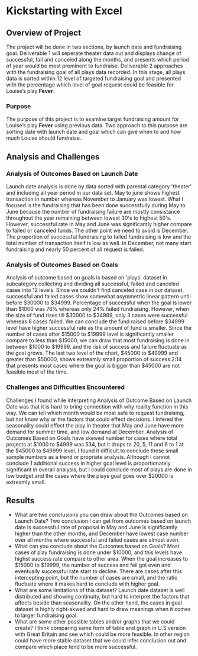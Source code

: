 # Kickstarting with Excel

## Overview of Project
The project will be done in two sections, by launch date and fundraising goal. Deliverable 1 will seperate theater data out and displays change of successful, fail and canceled along the months, and presents which period of year would be most prominent to fundraise. Deliverable 2 approaches with the fundraising goal of all plays data recorded. In this stage, all plays data is sorted within 12 level of targeted fundraising goal and presented with the percentage which level of goal request could be feasible for Louise’s play __Fever__.
### Purpose
The purpose of this project is to examine target fundraising amount for Louise’s play __Fever__ using previous data. Two approach to this purpose are sorting date with launch date and goal which can give when to and how much Louise should fundraise. 
## Analysis and Challenges

### Analysis of Outcomes Based on Launch Date
Launch date analysis is done by data sorted with parental category 'theater' and including all year period in our data set. May to june shows highest transaction in number whereas November to January was lowest. What I focused is the fundraising that has been done successfully during May to June because the number of fundraising failure are mostly consistance throughout the year remaining between lowest 30's to highest 50's. However, successful rate in May and June was significantly higher compare to failed or canceled funds. The other point we need to avoid is December. The proportion of successful fundraising to failed fundraising is low and the total number of transaction itself is low as well. In December, not many start fundraising and nearly 50 percent of all request is failed. 
### Analysis of Outcomes Based on Goals
Analysis of outcome based on goals is based on 'plays' dataset in subcategory collecting and dividing all successful, failed and canceled cases into 12 levels. Since we couldn't find canceled case in our dataset, successful and failed cases show somewhat asymmetric linear pattern until before $30000 to $34999. Percentage of successful when the goal is lower than $1000 was 76% whereas only 24% failed fundraising. However, when the size of fund rises till $30000 to $34999, only 3 cases were successful whereas 8 cases failed. We can conclude the fund raised before $34999 level have higher successful rate as the amount of fund is smaller. 
Since the number of cases after $15000 to $19999 level is significantly smaller compare to less than $15000, we can draw that most fundraising is done in between $1000 to $19999, and the risk of success and failure fluctuate as the goal grows. The last two level of the chart, $45000 to $49999 and greater than $50000, shows extreamly small proportion of success 2:14 that presents most cases where the goal is bigger than $45000 are not feasible most of the time. 
### Challenges and Difficulties Encountered
Challenges I found while interpreting Analysis of Outcome Based on Launch Date was that it is hard to bring connection with why reality function in this way. We can tell which month would be most safe to request fundraising, but not know why or the factors that could effect decisions. I infered the seasonality could effect the play in theater that May and June have more demand for summer time, and low demand at December.
Analysis of Outcomes Based on Goals have skewed number for cases where total projects at $1000 to $4999 was 534, but it drops to 20, 5, 11 and 6 to 1 at the $45000 to $49999 level. I found it difficult to conclude these small sample numbers as a trend or propriate analysis. Although I cannot conclude 1 additional success in higher goal level is proportionately significant in overall analysis, but I could conclude most of plays are done in low budget and the cases where the plays goal goes over $20000 is extreamly small. 
## Results

- What are two conclusions you can draw about the Outcomes based on Launch Date?
Two conclusion I can get from outcomes based on launch date is successful rate of proposal in May and June is significantly higher than the other months, and December have lowest case number over all months where successful and failed cases are almost even. 
- What can you conclude about the Outcomes based on Goals?
Most cases of play fundraising is done under $10000, and this levels have highst success rate compare to other area. When the goal increases to $15000 to $19999, the number of success and fail got even and eventually successful rate start to decline. There are cases after this intercepting point, but the number of cases are small, and the ratio fluctuate where it makes hard to conclude with higher goal. 
- What are some limitations of this dataset?
Launch date dataset is well distributed and showing continuity, but hard to interpret the factors that affects beside than seasonality. On the other hand, the cases in goal dataset is highly right-skwed and hard to draw meanings when it comes to larger fundraising goal. 
- What are some other possible tables and/or graphs that we could create?
I think comparing same form of table and graph in U.S version with Great Britain and see which could be more feasible. In other region could have more stable dataset that we could infer conclusion out and compare which place tend to be more successful. 